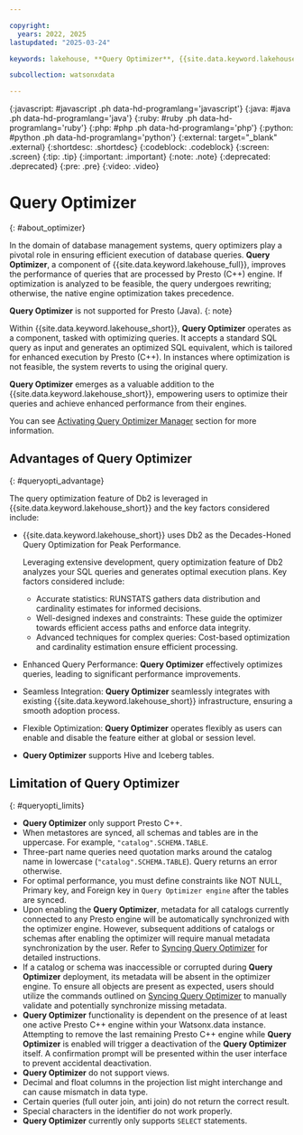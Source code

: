 ```yaml
---

copyright:
  years: 2022, 2025
lastupdated: "2025-03-24"

keywords: lakehouse, **Query Optimizer**, {{site.data.keyword.lakehouse_short}}

subcollection: watsonxdata

---
```


{:javascript: #javascript .ph data-hd-programlang='javascript'}
{:java: #java .ph data-hd-programlang='java'}
{:ruby: #ruby .ph data-hd-programlang='ruby'}
{:php: #php .ph data-hd-programlang='php'}
{:python: #python .ph data-hd-programlang='python'}
{:external: target="_blank" .external}
{:shortdesc: .shortdesc}
{:codeblock: .codeblock}
{:screen: .screen}
{:tip: .tip}
{:important: .important}
{:note: .note}
{:deprecated: .deprecated}
{:pre: .pre}
{:video: .video}

# Query Optimizer
{: #about_optimizer}

In the domain of database management systems, query optimizers play a pivotal role in ensuring efficient execution of database queries. **Query Optimizer**, a component of {{site.data.keyword.lakehouse_full}}, improves the performance of queries that are processed by Presto (C++) engine. If optimization is analyzed to be feasible, the query undergoes rewriting; otherwise, the native engine optimization takes precedence.

**Query Optimizer** is not supported for Presto (Java).
{: note}

Within {{site.data.keyword.lakehouse_short}}, **Query Optimizer** operates as a component, tasked with optimizing queries. It accepts a standard SQL query as input and generates an optimized SQL equivalent, which is tailored for enhanced execution by Presto (C++). In instances where optimization is not feasible, the system reverts to using the original query.

**Query Optimizer** emerges as a valuable addition to the {{site.data.keyword.lakehouse_short}}, empowering users to optimize their queries and achieve enhanced performance from their engines.

You can see [Activating Query Optimizer Manager](/docs/watsonxdata?topic=watsonxdata-install_optimizer) section for more information.

## Advantages of **Query Optimizer**
{: #queryopti_advantage}

The query optimization feature of Db2 is leveraged in {{site.data.keyword.lakehouse_short}} and the key factors considered include:

* {{site.data.keyword.lakehouse_short}} uses Db2 as the Decades-Honed Query Optimization for Peak Performance.

   Leveraging extensive development, query optimization feature of Db2 analyzes your SQL queries and generates optimal execution plans. Key factors considered include:
   * Accurate statistics: RUNSTATS gathers data distribution and cardinality estimates for informed decisions.
   * Well-designed indexes and constraints: These guide the optimizer towards efficient access paths and enforce data integrity.
   * Advanced techniques for complex queries: Cost-based optimization and cardinality estimation ensure efficient processing.

* Enhanced Query Performance: **Query Optimizer** effectively optimizes queries, leading to significant performance improvements.
* Seamless Integration: **Query Optimizer** seamlessly integrates with existing {{site.data.keyword.lakehouse_short}} infrastructure, ensuring a smooth adoption process.
* Flexible Optimization: **Query Optimizer** operates flexibly as users can enable and disable the feature either at global or session level.
* **Query Optimizer** supports Hive and Iceberg tables.

## Limitation of **Query Optimizer**
{: #queryopti_limits}

* **Query Optimizer** only support Presto C++.
* When metastores are synced, all schemas and tables are in the uppercase. For example, `"catalog".SCHEMA.TABLE`.
* Three-part name queries need quotation marks around the catalog name in lowercase (`"catalog".SCHEMA.TABLE`). Query returns an error otherwise.
* For optimal performance, you must define constraints like NOT NULL, Primary key, and Foreign key in `Query Optimizer engine` after the tables are synced.
* Upon enabling the **Query Optimizer**, metadata for all catalogs currently connected to any Presto engine will be automatically synchronized with the optimizer engine. However, subsequent additions of catalogs or schemas after enabling the optimizer will require manual metadata synchronization by the user. Refer to [Syncing Query Optimizer](/docs/watsonxdata?topic=watsonxdata-sync_optimizer_meta) for detailed instructions.
* If a catalog or schema was inaccessible or corrupted during **Query Optimizer** deployment, its metadata will be absent in the optimizer engine. To ensure all objects are present as expected, users should utilize the commands outlined on [Syncing Query Optimizer](/docs/watsonxdata?topic=watsonxdata-sync_optimizer_meta) to manually validate and potentially synchronize missing metadata.
* **Query Optimizer** functionality is dependent on the presence of at least one active Presto C++ engine within your Watsonx.data instance. Attempting to remove the last remaining Presto C++ engine while **Query Optimizer** is enabled will trigger a deactivation of the **Query Optimizer** itself. A confirmation prompt will be presented within the user interface to prevent accidental deactivation.
* **Query Optimizer** do not support views.
* Decimal and float columns in the projection list might interchange and can cause mismatch in data type.
* Certain queries (full outer join, anti join) do not return the correct result.
* Special characters in the identifier do not work properly.
* **Query Optimizer** currently only supports `SELECT` statements.
